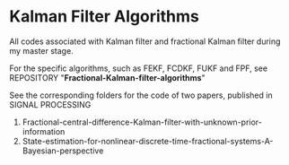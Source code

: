 # Kalman Filter Algorithms

All codes associated with Kalman filter and fractional Kalman filter during my master stage.


For the specific algorithms, such as FEKF, FCDKF, FUKF and FPF, see REPOSITORY "**Fractional-Kalman-filter-algorithms**"


See the corresponding folders for the code of two papers, published in SIGNAL PROCESSING
 1. Fractional-central-difference-Kalman-filter-with-unknown-prior-information
 2. State-estimation-for-nonlinear-discrete-time-fractional-systems-A-Bayesian-perspective
